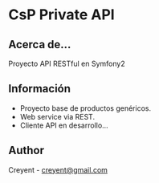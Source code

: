 # CsP Private API

## Acerca de...
Proyecto API RESTful en Symfony2

## Información
* Proyecto base de productos genéricos.
* Web service via REST.
* Cliente API en desarrollo...

## Author
Creyent - creyent@gmail.com